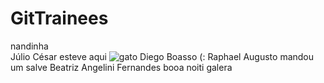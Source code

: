 # GitTrainees
nandinha  
Júlio César esteve aqui  ![gato](https://i.imgur.com/ZIvW4ZR.png)
Diego Boasso (:
Raphael Augusto mandou um salve
Beatriz Angelini Fernandes booa noiti galera 
